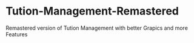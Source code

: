 # Tution-Management-Remastered
Remastered version of Tution Management with better Grapics and more Features
